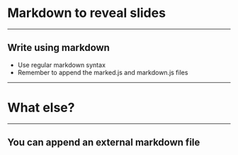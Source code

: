 # Markdown to reveal slides

---

## Write using markdown
- Use regular markdown syntax
- Remember to append the marked.js and markdown.js files

---

# What else?

---

## You can append an external markdown file
